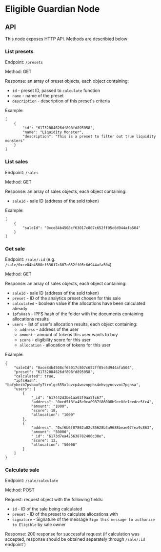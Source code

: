 # Eligible Guardian Node

## API

This node exposes HTTP API. Methods are describied below

### List presets

Endpoint: `/presets`

Method: GET

Response: an array of preset objects, each object containing:
* `id` - preset ID, passed to `calculate` function
* `name` - name of the preset
* `description` - description of this preset's criteria

Example: 
```
[
    {
        "id": "61732004626df898fd895058",
        "name": "Liquidity Monster",
        "description": "This is a preset to filter out true liquidity monsters"
    }
]
```

### List sales

Endpoint: `/sales`

Method: GET

Response: an array of sales objects, each object containing: 
* `saleId` - sale ID (address of the sold token)

Example:
```
[
    {
        "saleId": "0xce84b4508cf63017c807c652ff05c6d944afa504"
    }
]
```

### Get sale

Endpoint: `/sale/:id` (e.g. `/sale/0xce84b4508cf63017c807c652ff05c6d944afa504`)

Method: GET

Response: an array of sales objects, each object containing:
* `saleId` - sale ID (address of the sold token)
* `preset` - ID of the analytics preset chosen for this sale
* `calculated` - boolean value if the allocations have been calculated already
* `ipfsHash` - IPFS hash of the folder with the documents containing allocations results
* `users` - list of user's allocation results, each object containing:
    * `address` - address of the user
    * `amount` - amount of tokens this user wants to buy
    * `score` - eligibility score for this user
    * `allocation` - allocation of tokens for this user
    
Example:
```
{
    "saleId": "0xce84b4508cf63017c807c652ff05c6d944afa504",
    "preset": "61732004626df898fd895058",
    "calculated": true,
    "ipfsHash": "bafybeib7pvbaufy7trmlgc655xluvcp4woznpphs4nhvgyncvvoi7pghsa",
    "users": [
        {
            "_id": "617442d3be1aa03f9aa5fc67",
            "address": "0xcd5f8fa45e0ca0937f86006b9ee8fe1eedee5fc4",
            "amount": "1000",
            "score": 18,
            "allocation": "1000"
        },
        {
            "address": "0xf6b6f07862a02c85628b3a9688beae07fea9c863",
            "amount": "50000",
            "_id": "6173d7ea425638782406c38e",
            "score": 12,
            "allocation": "50000"
        }
    ]
}
```

### Calculate sale

Endpoint: `/sale/calculate`

Method: POST

Request: request object with the following fields:
* `id` - ID of the sale being calculated
* `preset` - ID of the preset to calculate allocations with
* `signature` - Signature of the message `Sign this message to authorize to Eligible` by sale owner

Response: 200 response for successful request (if calculation was accepted, 
response should be obtained separately through `/sale/:id` endpoint`)